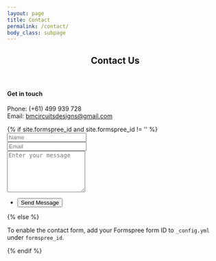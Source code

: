 ```yaml
---
layout: page
title: Contact
permalink: /contact/
body_class: subpage
---
```


<header class="align-center">
  <h2>Contact Us</h2>
</header>

<div class="row">
  <div class="6u 12u$(small)">
    <h4>Get in touch</h4>
    <p>Phone: (+61) 499 939 728<br>
    Email: <a href="mailto:bmcircuitsdesigns@gmail.com">bmcircuitsdesigns@gmail.com</a></p>
  </div>
  <div class="6u$ 12u$(small)">
    {% if site.formspree_id and site.formspree_id != '' %}
    <form method="POST" action="https://formspree.io/f/{{ site.formspree_id }}">
      <div class="row uniform">
        <div class="6u 12u$(xsmall)">
          <input type="text" name="name" id="name" placeholder="Name" required>
        </div>
        <div class="6u$ 12u$(xsmall)">
          <input type="email" name="email" id="email" placeholder="Email" required>
        </div>
        <div class="12u$">
          <textarea name="message" id="message" placeholder="Enter your message" rows="6" required></textarea>
        </div>
        <div class="12u$">
          <ul class="actions">
            <li><input type="submit" value="Send Message" class="special"></li>
          </ul>
        </div>
      </div>
    </form>
    {% else %}
    <p>To enable the contact form, add your Formspree form ID to <code>_config.yml</code> under <code>formspree_id</code>.</p>
    {% endif %}
  </div>
</div>
